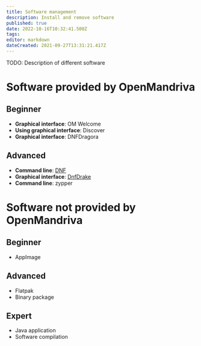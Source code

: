 ```yaml
---
title: Software management
description: Install and remove software
published: true
date: 2022-10-16T10:32:41.500Z
tags: 
editor: markdown
dateCreated: 2021-09-27T13:31:21.417Z
---
```


TODO: Description of different software

# Software provided by OpenMandriva

## Beginner

* **Graphical interface**: OM Welcome
* **Using graphical interface**: Discover
* **Graphical interface**: DNFDragora

## Advanced
* **Command line**: [DNF](/en/distribution/guides/software-management/DNF)
* **Graphical interface**: [DnfDrake](/en/distribution/guides/software-management/DnfDrake)
* **Command line**: zypper

# Software not provided by OpenMandriva

## Beginner

* AppImage

## Advanced

* Flatpak
* Binary package

## Expert
* Java application
* Software compilation